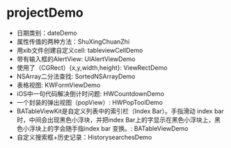 # projectDemo
* 日期类别：dateDemo
* 属性传值的两种方法：ShuXingChuanZhi
* 用xib文件创建自定义cell: tableviewCellDemo
* 带有输入框的AlertView: UIAlertViewDemo
* 使用了（CGRect）{x,y,width,height}: ViewRectDemo
* NSArray二分法查找: SortedNSArrayDemo
* 表格视图: KWFormViewDemo
* iOS中一句代码解决倒计时问题: HWCountdownDemo
* 一个封装的弹出视图（popView）: HWPopToolDemo
* BATableViewKit是自定义列表中的索引栏（Index Bar）。手指滑动 index bar 时，中间会出现黑色小浮块，并把index Bar上的字显示在黑色小浮块上，黑色小浮块上的字会随手指index bar 变换。: BATableViewDemo
* 自定义搜索框+历史记录：HistorysearchesDemo